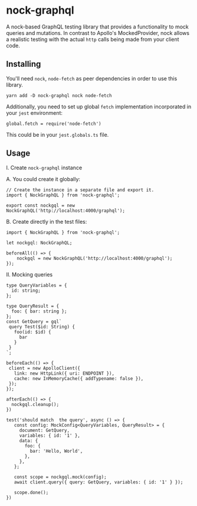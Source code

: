 # nock-graphql

A nock-based GraphQL testing library that provides a functionality to mock queries and mutations.
In contrast to Apollo's MockedProvider, nock allows a realistic testing with the actual `http` calls being made from your client code.

## Installing

You\'ll need `nock`, `node-fetch` as peer dependencies in order to use this library.

`yarn add -D nock-graphql nock node-fetch`

Additionally, you need to set up global `fetch` implementation incorporated in your `jest` environment:

`global.fetch = require('node-fetch')`

This could be in your `jest.globals.ts` file.

## Usage

I. Create `nock-graphql` instance

A. You could create it globally:

```
// Create the instance in a separate file and export it.
import { NockGraphQL } from 'nock-graphql';

export const nockgql = new NockGraphQL('http://localhost:4000/graphql');
```

B. Create directly in the test files:

```
import { NockGraphQL } from 'nock-graphql';

let nockgql: NockGraphQL;

beforeAll(() => {
    nockgql = new NockGraphQL('http://localhost:4000/graphql');
});
```

II. Mocking queries

```
type QueryVariables = {
  id: string;
};

type QueryResult = {
  foo: { bar: string };
};
const GetQuery = gql`
 query Test($id: String) {
   foo(id: $id) {
     bar
   }
 }
`;

beforeEach(() => {
 client = new ApolloClient({
   link: new HttpLink({ uri: ENDPOINT }),
   cache: new InMemoryCache({ addTypename: false }),
 });
});

afterEach(() => {
  nockgql.cleanup();
})

test('should match  the query', async () => {
   const config: MockConfig<QueryVariables, QueryResult> = {
     document: GetQuery,
     variables: { id: '1' },
     data: {
       foo: {
         bar: 'Hello, World',
       },
     },
   };

   const scope = nockgql.mock(config);
   await client.query({ query: GetQuery, variables: { id: '1' } });

   scope.done();
})
```
